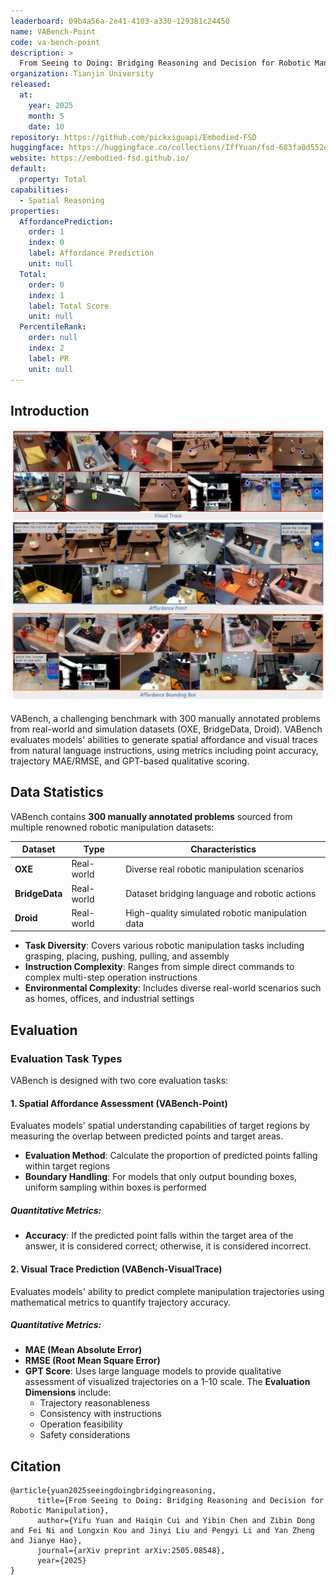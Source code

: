 ```yaml
---
leaderboard: 09b4a56a-2e41-4103-a330-129381c24450
name: VABench-Point
code: va-bench-point
description: >
  From Seeing to Doing: Bridging Reasoning and Decision for Robotic Manipulation
organization: Tianjin University
released:
  at:
    year: 2025
    month: 5
    date: 10
repository: https://github.com/pickxiguapi/Embodied-FSD
huggingface: https://huggingface.co/collections/IffYuan/fsd-683fa0d552e70f302fd04b34
website: https://embodied-fsd.github.io/
default:
  property: Total
capabilities:
  - Spatial Reasoning
properties:
  AffordancePrediction:
    order: 1
    index: 0
    label: Affordance Prediction
    unit: null
  Total:
    order: 0
    index: 1
    label: Total Score
    unit: null
  PercentileRank:
    order: null
    index: 2
    label: PR
    unit: null
---
```


## Introduction

![alt text](assets/vabench.jpg)

VABench, a challenging benchmark with 300 manually annotated problems from real-world and simulation datasets (OXE, BridgeData, Droid). VABench evaluates models' abilities to generate spatial affordance and visual traces from natural language instructions, using metrics including point accuracy, trajectory MAE/RMSE, and GPT-based qualitative scoring.

## Data Statistics

VABench contains **300 manually annotated problems** sourced from multiple renowned robotic manipulation datasets:

| Dataset        | Type       | Characteristics                                  |
| -------------- | ---------- | ------------------------------------------------ |
| **OXE**        | Real-world | Diverse real robotic manipulation scenarios      |
| **BridgeData** | Real-world | Dataset bridging language and robotic actions    |
| **Droid**      | Real-world | High-quality simulated robotic manipulation data |

- **Task Diversity**: Covers various robotic manipulation tasks including grasping, placing, pushing, pulling, and assembly
- **Instruction Complexity**: Ranges from simple direct commands to complex multi-step operation instructions
- **Environmental Complexity**: Includes diverse real-world scenarios such as homes, offices, and industrial settings

## Evaluation

### Evaluation Task Types

VABench is designed with two core evaluation tasks:

#### 1. Spatial Affordance Assessment (VABench-Point)

Evaluates models' spatial understanding capabilities of target regions by measuring the overlap between predicted points and target areas.

- **Evaluation Method**: Calculate the proportion of predicted points falling within target regions
- **Boundary Handling**: For models that only output bounding boxes, uniform sampling within boxes is performed

##### Quantitative Metrics:

- **Accuracy**: If the predicted point falls within the target area of the answer, it is considered correct; otherwise, it is considered incorrect.

#### 2. Visual Trace Prediction (VABench-VisualTrace)

Evaluates models' ability to predict complete manipulation trajectories using mathematical metrics to quantify trajectory accuracy.

##### Quantitative Metrics:

- **MAE (Mean Absolute Error)**
- **RMSE (Root Mean Square Error)**
- **GPT Score**: Uses large language models to provide qualitative assessment of visualized trajectories on a 1-10 scale. The **Evaluation Dimensions** include:
  - Trajectory reasonableness
  - Consistency with instructions
  - Operation feasibility
  - Safety considerations

## Citation

```
@article{yuan2025seeingdoingbridgingreasoning,
      title={From Seeing to Doing: Bridging Reasoning and Decision for Robotic Manipulation},
      author={Yifu Yuan and Haiqin Cui and Yibin Chen and Zibin Dong and Fei Ni and Longxin Kou and Jinyi Liu and Pengyi Li and Yan Zheng and Jianye Hao},
      journal={arXiv preprint arXiv:2505.08548},
      year={2025}
}
```
